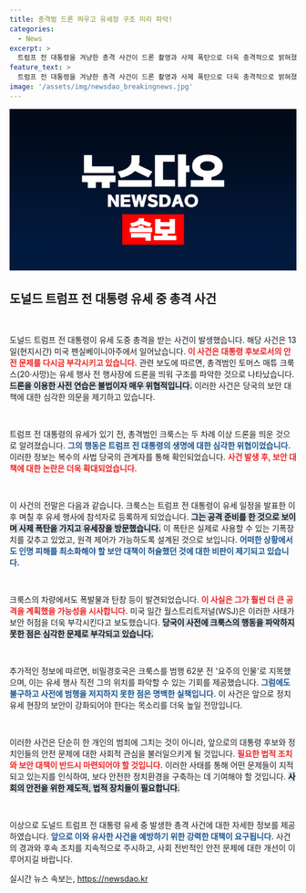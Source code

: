 ```yaml
---
title: 총격범 드론 띄우고 유세장 구조 미리 파악!
categories:
  - News
excerpt: >
  트럼프 전 대통령을 겨냥한 총격 사건이 드론 촬영과 사제 폭탄으로 더욱 충격적으로 밝혀졌다. 범행 62분 전부터 요주의 인물로 지목된 크룩스는 보안 허점을 드러내며 그늘진 암살 음모를 드러냈다.
feature_text: >
  트럼프 전 대통령을 겨냥한 총격 사건이 드론 촬영과 사제 폭탄으로 더욱 충격적으로 밝혀졌다. 범행 62분 전부터 요주의 인물로 지목된 크룩스는 보안 허점을 드러내며 그늘진 암살 음모를 드러냈다.
image: '/assets/img/newsdao_breakingnews.jpg'
---
```


<p><img src="/assets/img/newsdao_breakingnews.jpg" alt="bookingtag 속보" /></p>

<h2 data-ke-size="size26">도널드 트럼프 전 대통령 유세 중 총격 사건</h2>

<p data-ke-size="size16">&nbsp;</p>

<p>도널드 트럼프 전 대통령이 유세 도중 총격을 받는 사건이 발생했습니다. 해당 사건은 13일(현지시간) 미국 펜실베이니아주에서 일어났습니다. <b><span style="color: #ee2323;">이 사건은 대통령 후보로서의 안전 문제를 다시금 부각시키고 있습니다.</span></b> 관련 보도에 따르면, 총격범인 토머스 매튜 크룩스(20·사망)는 유세 행사 전 행사장에 드론을 띄워 구조를 파악한 것으로 나타났습니다. <b><span style="background-color: #21538527;">드론을 이용한 사전 연습은 불법이자 매우 위협적입니다.</span></b> 이러한 사건은 당국의 보안 대책에 대한 심각한 의문을 제기하고 있습니다.</p>

<p data-ke-size="size16">&nbsp;</p>

<p>트럼프 전 대통령의 유세가 있기 전, 총격범인 크룩스는 두 차례 이상 드론을 띄운 것으로 알려졌습니다. <b><span style="color: #1a5490;">그의 행동은 트럼프 전 대통령의 생명에 대한 심각한 위협이었습니다.</span></b> 이러한 정보는 복수의 사법 당국의 관계자를 통해 확인되었습니다. <b><span style="color: #ee2323;">사건 발생 후, 보안 대책에 대한 논란은 더욱 확대되었습니다.</span></b> </p>

<p data-ke-size="size16">&nbsp;</p>

<p>이 사건의 전말은 다음과 같습니다. 크룩스는 트럼프 전 대통령이 유세 일정을 발표한 이후 며칠 후 유세 행사에 참석자로 등록하게 되었습니다. <b><span style="background-color: #21538527;">그는 공격 준비를 한 것으로 보이며 사제 폭탄을 가지고 유세장을 방문했습니다.</span></b> 이 폭탄은 실제로 사용할 수 있는 기폭장치를 갖추고 있었고, 원격 제어가 가능하도록 설계된 것으로 보입니다. <b><span style="color: #1a5490;">어떠한 상황에서도 인명 피해를 최소화해야 할 보안 대책이 허술했던 것에 대한 비판이 제기되고 있습니다.</span></b></p>

<p data-ke-size="size16">&nbsp;</p>

<p>크룩스의 차량에서도 폭발물과 탄창 등이 발견되었습니다. <b><span style="color: #ee2323;">이 사실은 그가 훨씬 더 큰 공격을 계획했을 가능성을 시사합니다.</span></b> 미국 일간 월스트리트저널(WSJ)은 이러한 사태가 보안 허점을 더욱 부각시킨다고 보도했습니다. <b><span style="background-color: #21538527;">당국이 사전에 크룩스의 행동을 파악하지 못한 점은 심각한 문제로 부각되고 있습니다.</span></b> </p>

<p data-ke-size="size16">&nbsp;</p>

<p>추가적인 정보에 따르면, 비밀경호국은 크룩스를 범행 62분 전 '요주의 인물'로 지목했으며, 이는 유세 행사 직전 그의 위치를 파악할 수 있는 기회를 제공했습니다. <b><span style="color: #1a5490;">그럼에도 불구하고 사전에 범행을 저지하지 못한 점은 명백한 실책입니다.</span></b> 이 사건은 앞으로 정치 유세 현장의 보안이 강화되어야 한다는 목소리를 더욱 높일 전망입니다.</p>

<p data-ke-size="size16">&nbsp;</p>

<p>이러한 사건은 단순히 한 개인의 범죄에 그치는 것이 아니라, 앞으로의 대통령 후보와 정치인들의 안전 문제에 대한 사회적 관심을 불러일으키게 될 것입니다. <b><span style="color: #ee2323;">필요한 법적 조치와 보안 대책이 반드시 마련되어야 할 것입니다.</span></b> 이러한 사태를 통해 어떤 문제들이 지적되고 있는지를 인식하여, 보다 안전한 정치환경을 구축하는 데 기여해야 할 것입니다. <b><span style="background-color: #21538527;">사회의 안전을 위한 제도적, 법적 장치들이 필요합니다.</span></b> </p>

<p data-ke-size="size16">&nbsp;</p>

<p>이상으로 도널드 트럼프 전 대통령 유세 중 발생한 총격 사건에 대한 자세한 정보를 제공하였습니다. <b><span style="color: #1a5490;">앞으로 이와 유사한 사건을 예방하기 위한 강력한 대책이 요구됩니다.</span></b> 사건의 경과와 후속 조치를 지속적으로 주시하고, 사회 전반적인 안전 문제에 대한 개선이 이루어지길 바랍니다.</p>
실시간 뉴스 속보는, <a href="https://newsdao.kr" rel="dofollow">https://newsdao.kr</a>


